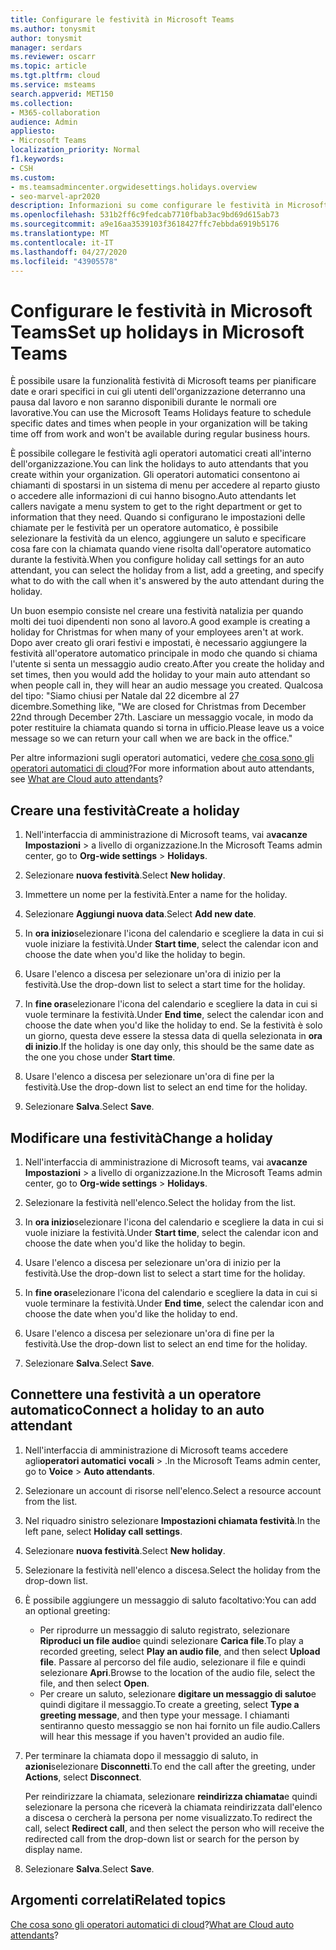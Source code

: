 ```yaml
---
title: Configurare le festività in Microsoft Teams
ms.author: tonysmit
author: tonysmit
manager: serdars
ms.reviewer: oscarr
ms.topic: article
ms.tgt.pltfrm: cloud
ms.service: msteams
search.appverid: MET150
ms.collection:
- M365-collaboration
audience: Admin
appliesto:
- Microsoft Teams
localization_priority: Normal
f1.keywords:
- CSH
ms.custom:
- ms.teamsadmincenter.orgwidesettings.holidays.overview
- seo-marvel-apr2020
description: Informazioni su come configurare le festività in Microsoft teams e connetterle all'operatore automatico usando la caratteristica festività.
ms.openlocfilehash: 531b2ff6c9fedcab7710fbab3ac9bd69d615ab73
ms.sourcegitcommit: a9e16aa3539103f3618427ffc7ebbda6919b5176
ms.translationtype: MT
ms.contentlocale: it-IT
ms.lasthandoff: 04/27/2020
ms.locfileid: "43905578"
---
```

# <a name="set-up-holidays-in-microsoft-teams"></a><span data-ttu-id="c3623-103">Configurare le festività in Microsoft Teams</span><span class="sxs-lookup"><span data-stu-id="c3623-103">Set up holidays in Microsoft Teams</span></span>

<span data-ttu-id="c3623-104">È possibile usare la funzionalità festività di Microsoft teams per pianificare date e orari specifici in cui gli utenti dell'organizzazione deterranno una pausa dal lavoro e non saranno disponibili durante le normali ore lavorative.</span><span class="sxs-lookup"><span data-stu-id="c3623-104">You can use the Microsoft Teams Holidays feature to schedule specific dates and times when people in your organization will be taking time off from work and won't be available during regular business hours.</span></span> 

<span data-ttu-id="c3623-105">È possibile collegare le festività agli operatori automatici creati all'interno dell'organizzazione.</span><span class="sxs-lookup"><span data-stu-id="c3623-105">You can link the holidays to auto attendants that you create within your organization.</span></span> <span data-ttu-id="c3623-106">Gli operatori automatici consentono ai chiamanti di spostarsi in un sistema di menu per accedere al reparto giusto o accedere alle informazioni di cui hanno bisogno.</span><span class="sxs-lookup"><span data-stu-id="c3623-106">Auto attendants let callers navigate a menu system to get to the right department or get to information that they need.</span></span> <span data-ttu-id="c3623-107">Quando si configurano le impostazioni delle chiamate per le festività per un operatore automatico, è possibile selezionare la festività da un elenco, aggiungere un saluto e specificare cosa fare con la chiamata quando viene risolta dall'operatore automatico durante la festività.</span><span class="sxs-lookup"><span data-stu-id="c3623-107">When you configure holiday call settings for an auto attendant, you can select the holiday from a list, add a greeting, and specify what to do with the call when it's answered by the auto attendant during the holiday.</span></span>

<span data-ttu-id="c3623-108">Un buon esempio consiste nel creare una festività natalizia per quando molti dei tuoi dipendenti non sono al lavoro.</span><span class="sxs-lookup"><span data-stu-id="c3623-108">A good example is creating a holiday for Christmas for when many of your employees aren't at work.</span></span> <span data-ttu-id="c3623-109">Dopo aver creato gli orari festivi e impostati, è necessario aggiungere la festività all'operatore automatico principale in modo che quando si chiama l'utente si senta un messaggio audio creato.</span><span class="sxs-lookup"><span data-stu-id="c3623-109">After you create the holiday and set times, then you would add the holiday to your main auto attendant so when people call in, they will hear an audio message you created.</span></span> <span data-ttu-id="c3623-110">Qualcosa del tipo: "Siamo chiusi per Natale dal 22 dicembre al 27 dicembre.</span><span class="sxs-lookup"><span data-stu-id="c3623-110">Something like, "We are closed for Christmas from December 22nd through December 27th.</span></span> <span data-ttu-id="c3623-111">Lasciare un messaggio vocale, in modo da poter restituire la chiamata quando si torna in ufficio.</span><span class="sxs-lookup"><span data-stu-id="c3623-111">Please leave us a voice message so we can return your call when we are back in the office."</span></span>

<span data-ttu-id="c3623-112">Per altre informazioni sugli operatori automatici, vedere [che cosa sono gli operatori automatici di cloud](what-are-phone-system-auto-attendants.md)?</span><span class="sxs-lookup"><span data-stu-id="c3623-112">For more information about auto attendants, see [What are Cloud auto attendants](what-are-phone-system-auto-attendants.md)?</span></span>  

## <a name="create-a-holiday"></a><span data-ttu-id="c3623-113">Creare una festività</span><span class="sxs-lookup"><span data-stu-id="c3623-113">Create a holiday</span></span>

1. <span data-ttu-id="c3623-114">Nell'interfaccia di amministrazione di Microsoft teams, vai a**vacanze** **Impostazioni** > a livello di organizzazione.</span><span class="sxs-lookup"><span data-stu-id="c3623-114">In the Microsoft Teams admin center, go to **Org-wide settings** > **Holidays**.</span></span>

2. <span data-ttu-id="c3623-115">Selezionare **nuova festività**.</span><span class="sxs-lookup"><span data-stu-id="c3623-115">Select **New holiday**.</span></span>

3. <span data-ttu-id="c3623-116">Immettere un nome per la festività.</span><span class="sxs-lookup"><span data-stu-id="c3623-116">Enter a name for the holiday.</span></span>

4. <span data-ttu-id="c3623-117">Selezionare **Aggiungi nuova data**.</span><span class="sxs-lookup"><span data-stu-id="c3623-117">Select **Add new date**.</span></span>

5. <span data-ttu-id="c3623-118">In **ora inizio**selezionare l'icona del calendario e scegliere la data in cui si vuole iniziare la festività.</span><span class="sxs-lookup"><span data-stu-id="c3623-118">Under **Start time**, select the calendar icon and choose the date when you'd like the holiday to begin.</span></span>

6. <span data-ttu-id="c3623-119">Usare l'elenco a discesa per selezionare un'ora di inizio per la festività.</span><span class="sxs-lookup"><span data-stu-id="c3623-119">Use the drop-down list to select a start time for the holiday.</span></span>

7. <span data-ttu-id="c3623-120">In **fine ora**selezionare l'icona del calendario e scegliere la data in cui si vuole terminare la festività.</span><span class="sxs-lookup"><span data-stu-id="c3623-120">Under **End time**, select the calendar icon and choose the date when you'd like the holiday to end.</span></span> <span data-ttu-id="c3623-121">Se la festività è solo un giorno, questa deve essere la stessa data di quella selezionata in **ora di inizio**.</span><span class="sxs-lookup"><span data-stu-id="c3623-121">If the holiday is one day only, this should be the same date as the one you chose under **Start time**.</span></span>

8. <span data-ttu-id="c3623-122">Usare l'elenco a discesa per selezionare un'ora di fine per la festività.</span><span class="sxs-lookup"><span data-stu-id="c3623-122">Use the drop-down list to select an end time for the holiday.</span></span>

9. <span data-ttu-id="c3623-123">Selezionare **Salva**.</span><span class="sxs-lookup"><span data-stu-id="c3623-123">Select **Save**.</span></span>

## <a name="change-a-holiday"></a><span data-ttu-id="c3623-124">Modificare una festività</span><span class="sxs-lookup"><span data-stu-id="c3623-124">Change a holiday</span></span>

1. <span data-ttu-id="c3623-125">Nell'interfaccia di amministrazione di Microsoft teams, vai a**vacanze** **Impostazioni** > a livello di organizzazione.</span><span class="sxs-lookup"><span data-stu-id="c3623-125">In the Microsoft Teams admin center, go to **Org-wide settings** > **Holidays**.</span></span>

2. <span data-ttu-id="c3623-126">Selezionare la festività nell'elenco.</span><span class="sxs-lookup"><span data-stu-id="c3623-126">Select the holiday from the list.</span></span>

3. <span data-ttu-id="c3623-127">In **ora inizio**selezionare l'icona del calendario e scegliere la data in cui si vuole iniziare la festività.</span><span class="sxs-lookup"><span data-stu-id="c3623-127">Under **Start time**, select the calendar icon and choose the date when you'd like the holiday to begin.</span></span>

4. <span data-ttu-id="c3623-128">Usare l'elenco a discesa per selezionare un'ora di inizio per la festività.</span><span class="sxs-lookup"><span data-stu-id="c3623-128">Use the drop-down list to select a start time for the holiday.</span></span>

5. <span data-ttu-id="c3623-129">In **fine ora**selezionare l'icona del calendario e scegliere la data in cui si vuole terminare la festività.</span><span class="sxs-lookup"><span data-stu-id="c3623-129">Under **End time**, select the calendar icon and choose the date when you'd like the holiday to end.</span></span> 

6. <span data-ttu-id="c3623-130">Usare l'elenco a discesa per selezionare un'ora di fine per la festività.</span><span class="sxs-lookup"><span data-stu-id="c3623-130">Use the drop-down list to select an end time for the holiday.</span></span>

7. <span data-ttu-id="c3623-131">Selezionare **Salva**.</span><span class="sxs-lookup"><span data-stu-id="c3623-131">Select **Save**.</span></span>

## <a name="connect-a-holiday-to-an-auto-attendant"></a><span data-ttu-id="c3623-132">Connettere una festività a un operatore automatico</span><span class="sxs-lookup"><span data-stu-id="c3623-132">Connect a holiday to an auto attendant</span></span>

1. <span data-ttu-id="c3623-133">Nell'interfaccia di amministrazione di Microsoft teams accedere agli**operatori automatici** **vocali** > .</span><span class="sxs-lookup"><span data-stu-id="c3623-133">In the Microsoft Teams admin center, go to **Voice** > **Auto attendants**.</span></span>
2. <span data-ttu-id="c3623-134">Selezionare un account di risorse nell'elenco.</span><span class="sxs-lookup"><span data-stu-id="c3623-134">Select a resource account from the list.</span></span>
3. <span data-ttu-id="c3623-135">Nel riquadro sinistro selezionare **Impostazioni chiamata festività**.</span><span class="sxs-lookup"><span data-stu-id="c3623-135">In the left pane, select **Holiday call settings**.</span></span>
4. <span data-ttu-id="c3623-136">Selezionare **nuova festività**.</span><span class="sxs-lookup"><span data-stu-id="c3623-136">Select **New holiday**.</span></span>
5. <span data-ttu-id="c3623-137">Selezionare la festività nell'elenco a discesa.</span><span class="sxs-lookup"><span data-stu-id="c3623-137">Select the holiday from the drop-down list.</span></span>
6. <span data-ttu-id="c3623-138">È possibile aggiungere un messaggio di saluto facoltativo:</span><span class="sxs-lookup"><span data-stu-id="c3623-138">You can add an optional greeting:</span></span>
    - <span data-ttu-id="c3623-139">Per riprodurre un messaggio di saluto registrato, selezionare **Riproduci un file audio**e quindi selezionare **Carica file**.</span><span class="sxs-lookup"><span data-stu-id="c3623-139">To play a recorded greeting, select **Play an audio file**, and then select **Upload file**.</span></span> <span data-ttu-id="c3623-140">Passare al percorso del file audio, selezionare il file e quindi selezionare **Apri**.</span><span class="sxs-lookup"><span data-stu-id="c3623-140">Browse to the location of the audio file, select the file, and then select **Open**.</span></span>
    - <span data-ttu-id="c3623-141">Per creare un saluto, selezionare **digitare un messaggio di saluto**e quindi digitare il messaggio.</span><span class="sxs-lookup"><span data-stu-id="c3623-141">To create a greeting, select **Type a greeting message**, and then type your message.</span></span> <span data-ttu-id="c3623-142">I chiamanti sentiranno questo messaggio se non hai fornito un file audio.</span><span class="sxs-lookup"><span data-stu-id="c3623-142">Callers will hear this message if you haven't provided an audio file.</span></span>
7. <span data-ttu-id="c3623-143">Per terminare la chiamata dopo il messaggio di saluto, in **azioni**selezionare **Disconnetti**.</span><span class="sxs-lookup"><span data-stu-id="c3623-143">To end the call after the greeting, under **Actions**, select **Disconnect**.</span></span> 

    <span data-ttu-id="c3623-144">Per reindirizzare la chiamata, selezionare **reindirizza chiamata**e quindi selezionare la persona che riceverà la chiamata reindirizzata dall'elenco a discesa o cercherà la persona per nome visualizzato.</span><span class="sxs-lookup"><span data-stu-id="c3623-144">To redirect the call, select **Redirect call**, and then select the person who will receive the redirected call from the drop-down list or search for the person by display name.</span></span>
8. <span data-ttu-id="c3623-145">Selezionare **Salva**.</span><span class="sxs-lookup"><span data-stu-id="c3623-145">Select **Save**.</span></span>

## <a name="related-topics"></a><span data-ttu-id="c3623-146">Argomenti correlati</span><span class="sxs-lookup"><span data-stu-id="c3623-146">Related topics</span></span>

<span data-ttu-id="c3623-147">[Che cosa sono gli operatori automatici di cloud](what-are-phone-system-auto-attendants.md)?</span><span class="sxs-lookup"><span data-stu-id="c3623-147">[What are Cloud auto attendants](what-are-phone-system-auto-attendants.md)?</span></span>
